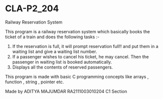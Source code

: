 # CLA-P2_204

Railway Reservation System

This program is a railway reservation system which basically books the ticket of a train and does the following tasks :- 

1. If the reservation is full, it will prompt reservation full!! and put them in a waiting list and give a waiting list number.
2. If a passenger wishes to cancel his ticket, he may cancel. Then the passenger in waiting list is booked automatically.
3. Displays all the contents of reserved passengers.



This program is made with basic C programming concepts like arrays , function , string , pointer etc.





Made by
ADITYA MAJUMDAR
RA2111003010204
C1 Section

